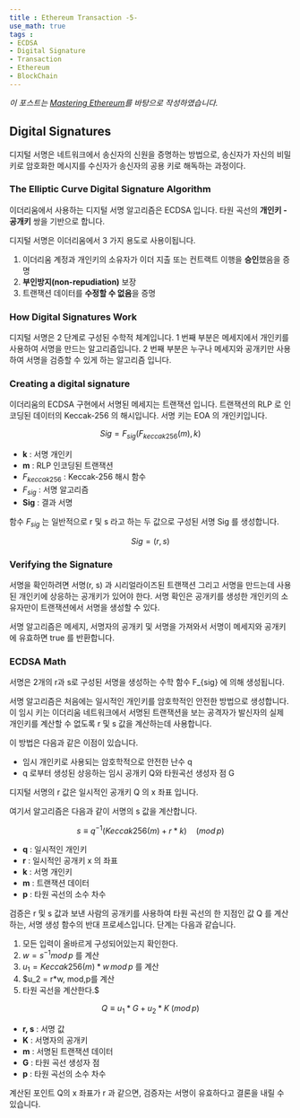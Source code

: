 ```yaml
---
title : Ethereum Transaction -5-
use_math: true
tags :
- ECDSA
- Digital Signature
- Transaction
- Ethereum
- BlockChain
---
```


*이 포스트는 [Mastering Ethereum](https://github.com/ethereumbook/ethereumbook)를 바탕으로 작성하였습니다.*

## Digital Signatures

디지털 서명은 네트워크에서 송신자의 신원을 증명하는 방법으로, 송신자가 자신의 비밀키로 암호화한 메시지를 수신자가 송신자의 공용 키로 해독하는 과정이다.

### The Elliptic Curve Digital Signature Algorithm

이더리움에서 사용하는 디지털 서명 알고리즘은 ECDSA 입니다. 타원 곡선의 **개인키 - 공개키** 쌍을 기반으로 합니다.

디지털 서명은 이더리움에서 3 가지 용도로 사용이됩니다.

1. 이더리움 계정과 개인키의 소유자가 이더 지출 또는 컨트랙트 이행을 **승인**했음을 증명
2. **부인방지(non-repudiation)** 보장
3. 트랜잭션 데이터를 **수정할 수 없음**을 증명

### How Digital Signatures Work

디지털 서명은 2 단계로 구성된 수학적 체계입니다. 1 번째 부분은 메세지에서 개인키를 사용하여 서명을 만드는 알고리즘입니다. 2 번째 부분은 누구나 메세지와 공개키만 사용하여 서명을 검증할 수 있게 하는 알고리즘 입니다.

### Creating a digital signature

이더리움의 ECDSA 구현에서 서명된 메세지는 트랜잭션 입니다. 트랜잭션의 RLP 로 인코딩된 데이터의 Keccak-256 의 해시입니다. 서명 키는 EOA 의 개인키입니다.

$$Sig = F_{sig}(F_{keccak256}(m),k)$$

* **k** : 서명 개인키
* **m** : RLP 인코딩된 트랜잭션
* $F_{keccak256}$ : Keccak-256 해시 함수
* $F_{sig}$ : 서명 알고리즘
* **Sig** : 결과 서명

함수 $F_{sig}$ 는 일반적으로 r 및 s 라고 하는 두 값으로 구성된 서명 Sig 를 생성합니다.

$$Sig = (r,s)$$

### Verifying the Signature

서명을 확인하려면 서명(r, s) 과 시리얼라이즈된 트랜잭션 그리고 서명을 만드는데 사용된 개인키에 상응하는 공개키가 있어야 한다. 서명 확인은 공개키를 생성한 개인키의 소유자만이 트랜잭션에서 서명을 생성할 수 있다.

서명 알고리즘은 메세지, 서명자의 공개키 및 서명을 가져와서 서명이 메세지와 공개키에 유효하면 true 를 반환합니다.

### ECDSA Math

서명은 2개의 r과 s로 구성된 서명을 생성하는 수학 함수 F_{sig} 에 의해 생성됩니다.

서명 알고리즘은 처음에는 일시적인 개인키를 암호학적인 안전한 방법으로 생성합니다. 이 임시 키는 이더리움 네트워크에서 서명된 트랜잭션을 보는 공격자가 발신자의 실제 개인키를 계산할 수 없도록 r 및 s 값을 계산하는데 사용합니다.

이 방법은 다음과 같은 이점이 있습니다.

* 임시 개인키로 사용되는 암호학적으로 안전한 난수 q
* q 로부터 생성된 상응하는 임시 공개키 Q와 타원곡선 생성자 점 G

디지털 서명의 r 값은 일시적인 공개키 Q 의 x 좌표 입니다.

여기서 알고리즘은 다음과 같이 서명의 s 값을 계산합니다.

$$s \equiv q^{-1}(Keccak256(m) + r*k) \quad(mod\,p)$$

* **q** : 일시적인 개인키
* **r** : 일시적인 공개키 x 의 좌표
* **k** : 서명 개인키
* **m** : 트랜잭션 데이터
* **p** : 타원 곡선의 소수 차수

검증은 r 및 s 값과 보낸 사람의 공개키를 사용하여 타원 곡선의 한 지점인 값 Q 를 계산하는, 서명 생성 함수의 반대 프로세스입니다. 단계는 다음과 같습니다.

1. 모든 입력이 올바르게 구성되어있는지 확인한다.
2. $w=s^{-1}mod\,p$ 를 계산
3. $u_1 = Keccak256(m) *w \,mod\, p$ 를 계산
4. $u_2 = r*w\, mod\,p를 계산
5. 타원 곡선을 계산한다.$

$$Q \equiv u_1* G + u_2 * K\;(mod\,p)$$

* **r, s** : 서명 값
* **K** : 서명자의 공개키
* **m** : 서명된 트랜잭션 데이터
* **G** : 타원 곡선 생성자 점
* **p** : 타원 곡선의 소수 차수

계산된 포인트 Q의 x 좌표가 r 과 같으면, 검증자는 서명이 유효하다고 결론을 내릴 수 있습니다.